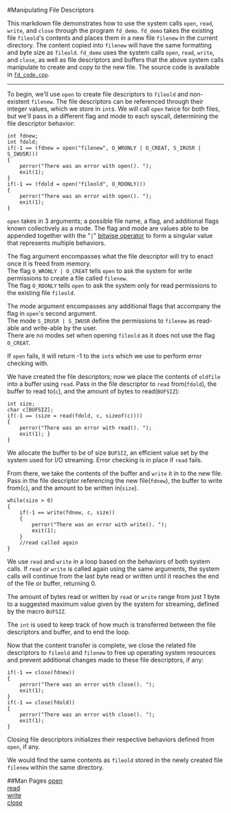 #Manipulating File Descriptors

This markdown file demonstrates how to use the system calls `open`, `read`, `write`, and `close` through the program `fd_demo`. 
`fd_demo` takes the existing file `fileold`'s contents and places them in a new file `filenew` in the current directory.
The content copied into `filenew` will have the same formatting and byte size as `fileold`.
`fd_demo` uses the system calls `open`, `read`, `write`, and `close`, as well as file descriptors and buffers that the above system calls manipulate to create and copy to the new file.
The source code is available in [`fd_code.cpp`](./fd_code.cpp).

----

To begin, we'll use `open` to create file descriptors to `fileold` and non-existent `filenew`.
The file descriptors can be referenced through their integer values, which we store in `int`s.
We will call `open` twice for both files, but we'll pass in a different flag and mode to each syscall, determining the file descriptor behavior:

```
int fdnew;
int fdold;
if(-1 == (fdnew = open("filenew", O_WRONLY | O_CREAT, S_IRUSR | S_IWUSR))) 
{
    perror("There was an error with open(). ");
    exit(1);
}	
if(-1 == (fdold = open("fileold", O_RDONLY))) 
{
    perror("There was an error with open(). ");
    exit(1); 
}
```

`open` takes in 3 arguments; a possible file name, a flag, and additional flags known collectively as a mode.
The flag and mode are values able to be appended together with the "`|`" [bitwise operator](../bitwise-ops/README.md) to form a singular value that represents multiple behaviors.

The flag argument encompasses what the file descriptor will try to enact once it is freed from memory.  <br />
The flag `O_WRONLY | O_CREAT` tells `open` to ask the system for write permissions to create a file called `filenew`.  <br />
The flag `O_RDONLY` tells `open` to ask the system only for read permissions to the existing file `fileold`.

The mode argument encompasses any additional flags that accompany the flag in `open`'s second argument. <br />
The mode `S_IRUSR | S_IWUSR` define the permissions to `filenew` as read-able and write-able by the user. <br />
There are no modes set when opening `fileold` as it does not use the flag `O_CREAT`.

If `open` fails, it will return -1 to the `int`s which we use to perform error checking with.

We have created the file descriptors; now we place the contents of `oldfile` into a buffer using `read`.
Pass in the file descriptor to `read` from(`fdold`), the buffer to read to(`c`), and the amount of bytes to read(`BUFSIZ`):

```
int size;
char c[BUFSIZ];
if(-1 == (size = read(fdold, c, sizeof(c)))) 
{
    perror("There was an error with read(). ");
    exit(1); }
}
```

We allocate the buffer to be of size `BUFSIZ`, an efficient value set by the system used for I/O streaming.
Error checking is in place if `read` fails.

From there, we take the contents of the buffer and `write` it in to the new file.
Pass in the file descriptor referencing the new file(`fdnew`), the buffer to write from(`c`), and the amount to be written in(`size`).

```
while(size > 0)
{
    if(-1 == write(fdnew, c, size))
    {
        perror("There was an error with write(). ");
        exit(1);
    }
    //read called again
}
```

We use `read` and `write` in a loop based on the behaviors of both system calls.
If `read` or `write` is called again using the same arguments, the system calls will continue from the last byte read or written until it reaches the end of the file or buffer, returning 0.

The amount of bytes read or written by `read` or `write` range from just 1 byte to a suggested maximum value given by the system for streaming, defined by the macro `BUFSIZ`.

The `int` is used to keep track of how much is transferred between the file descriptors and buffer, and to end the loop.

Now that the content transfer is complete, we close the related file descriptors to `fileold` and `filenew` to free up operating system resources and prevent additional changes made to these file descriptors, if any:

```
if(-1 == close(fdnew))
{
    perror("There was an error with close(). ");
    exit(1);
}
if(-1 == close(fdold))
{
    perror("There was an error with close(). ");
    exit(1);
}
```
Closing file descriptors initializes their respective behaviors defined from `open`, if any.

We would find the same contents as `fileold` stored in the newly created file `filenew` within the same directory.

##Man Pages
[open](http://linux.die.net/man/2/open) <br />
[read](http://linux.die.net/man/2/read) <br />
[write](http://linux.die.net/man/2/write) <br />
[close](http://linux.die.net/man/2/close) <br />
